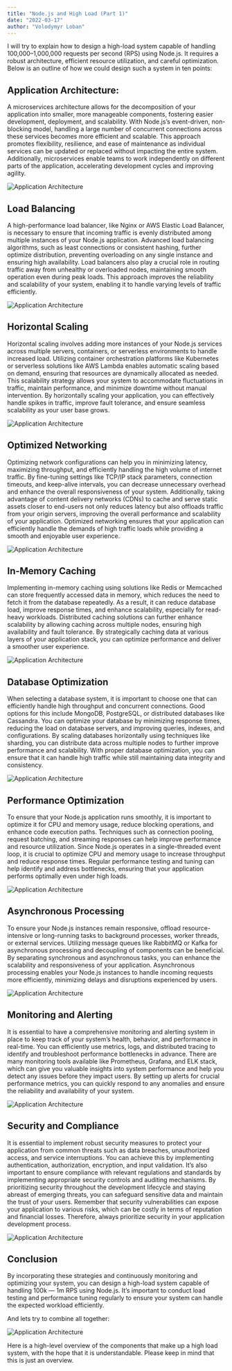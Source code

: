 ```yaml
---
title: "Node.js and High Load (Part 1)"
date: "2022-03-17"
author: "Volodymyr Loban"
---
```


I will try to explain how to design a high-load system capable of handling 100,000–1,000,000 requests per second (RPS) using Node.js. It requires a robust architecture, efficient resource utilization, and careful optimization. Below is an outline of how we could design such a system in ten points:

## Application Architecture:
A microservices architecture allows for the decomposition of your application into smaller, more manageable components, fostering easier development, deployment, and scalability. With Node.js’s event-driven, non-blocking model, handling a large number of concurrent connections across these services becomes more efficient and scalable. This approach promotes flexibility, resilience, and ease of maintenance as individual services can be updated or replaced without impacting the entire system. Additionally, microservices enable teams to work independently on different parts of the application, accelerating development cycles and improving agility.

![Application Architecture](/assets/application-architecture.png)

## Load Balancing
A high-performance load balancer, like Nginx or AWS Elastic Load Balancer, is necessary to ensure that incoming traffic is evenly distributed among multiple instances of your Node.js application. Advanced load balancing algorithms, such as least connections or consistent hashing, further optimize distribution, preventing overloading on any single instance and ensuring high availability. Load balancers also play a crucial role in routing traffic away from unhealthy or overloaded nodes, maintaining smooth operation even during peak loads. This approach improves the reliability and scalability of your system, enabling it to handle varying levels of traffic efficiently.

![Application Architecture](/assets/load-balancing.png)

## Horizontal Scaling
Horizontal scaling involves adding more instances of your Node.js services across multiple servers, containers, or serverless environments to handle increased load. Utilizing container orchestration platforms like Kubernetes or serverless solutions like AWS Lambda enables automatic scaling based on demand, ensuring that resources are dynamically allocated as needed. This scalability strategy allows your system to accommodate fluctuations in traffic, maintain performance, and minimize downtime without manual intervention. By horizontally scaling your application, you can effectively handle spikes in traffic, improve fault tolerance, and ensure seamless scalability as your user base grows.

![Application Architecture](/assets/horizontal-scaling.png)

## Optimized Networking
Optimizing network configurations can help you in minimizing latency, maximizing throughput, and efficiently handling the high volume of internet traffic. By fine-tuning settings like TCP/IP stack parameters, connection timeouts, and keep-alive intervals, you can decrease unnecessary overhead and enhance the overall responsiveness of your system. Additionally, taking advantage of content delivery networks (CDNs) to cache and serve static assets closer to end-users not only reduces latency but also offloads traffic from your origin servers, improving the overall performance and scalability of your application. Optimized networking ensures that your application can efficiently handle the demands of high traffic loads while providing a smooth and enjoyable user experience.

![Application Architecture](/assets/optimized-networking.png)

## In-Memory Caching
Implementing in-memory caching using solutions like Redis or Memcached can store frequently accessed data in memory, which reduces the need to fetch it from the database repeatedly. As a result, it can reduce database load, improve response times, and enhance scalability, especially for read-heavy workloads. Distributed caching solutions can further enhance scalability by allowing caching across multiple nodes, ensuring high availability and fault tolerance. By strategically caching data at various layers of your application stack, you can optimize performance and deliver a smoother user experience.

![Application Architecture](/assets/in-memory-caching.png)

## Database Optimization
When selecting a database system, it is important to choose one that can efficiently handle high throughput and concurrent connections. Good options for this include MongoDB, PostgreSQL, or distributed databases like Cassandra. You can optimize your database by minimizing response times, reducing the load on database servers, and improving queries, indexes, and configurations. By scaling databases horizontally using techniques like sharding, you can distribute data across multiple nodes to further improve performance and scalability. With proper database optimization, you can ensure that it can handle high traffic while still maintaining data integrity and consistency.

![Application Architecture](/assets/database-optimization.png)

## Performance Optimization
To ensure that your Node.js application runs smoothly, it is important to optimize it for CPU and memory usage, reduce blocking operations, and enhance code execution paths. Techniques such as connection pooling, request batching, and streaming responses can help improve performance and resource utilization. Since Node.js operates in a single-threaded event loop, it is crucial to optimize CPU and memory usage to increase throughput and reduce response times. Regular performance testing and tuning can help identify and address bottlenecks, ensuring that your application performs optimally even under high loads.

![Application Architecture](/assets/performance-optimization.png)

## Asynchronous Processing
To ensure your Node.js instances remain responsive, offload resource-intensive or long-running tasks to background processes, worker threads, or external services. Utilizing message queues like RabbitMQ or Kafka for asynchronous processing and decoupling of components can be beneficial. By separating synchronous and asynchronous tasks, you can enhance the scalability and responsiveness of your application. Asynchronous processing enables your Node.js instances to handle incoming requests more efficiently, minimizing delays and disruptions experienced by users.

![Application Architecture](/assets/asynchronous-processing.png)

## Monitoring and Alerting
It is essential to have a comprehensive monitoring and alerting system in place to keep track of your system’s health, behavior, and performance in real-time. You can efficiently use metrics, logs, and distributed tracing to identify and troubleshoot performance bottlenecks in advance. There are many monitoring tools available like Prometheus, Grafana, and ELK stack, which can give you valuable insights into system performance and help you detect any issues before they impact users. By setting up alerts for crucial performance metrics, you can quickly respond to any anomalies and ensure the reliability and availability of your system.

![Application Architecture](/assets/monitoring-and-alerting.png)

## Security and Compliance
It is essential to implement robust security measures to protect your application from common threats such as data breaches, unauthorized access, and service interruptions. You can achieve this by implementing authentication, authorization, encryption, and input validation. It’s also important to ensure compliance with relevant regulations and standards by implementing appropriate security controls and auditing mechanisms. By prioritizing security throughout the development lifecycle and staying abreast of emerging threats, you can safeguard sensitive data and maintain the trust of your users. Remember that security vulnerabilities can expose your application to various risks, which can be costly in terms of reputation and financial losses. Therefore, always prioritize security in your application development process.

![Application Architecture](/assets/security-and-compliance.png)

## Conclusion

By incorporating these strategies and continuously monitoring and optimizing your system, you can design a high-load system capable of handling 100k — 1m RPS using Node.js. It’s important to conduct load testing and performance tuning regularly to ensure your system can handle the expected workload efficiently.

And lets try to combine all together:

![Application Architecture](/assets/highload-system.png)

Here is a high-level overview of the components that make up a high load system, with the hope that it is understandable. Please keep in mind that this is just an overview.

